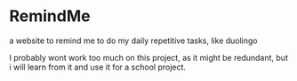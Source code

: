 # RemindMe
a website to remind me to do my daily repetitive tasks, like duolingo

I probably wont work too much on this project, as it might be redundant, 
but i will learn from it and use it for a school project.
